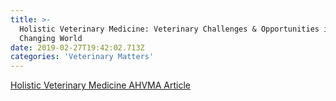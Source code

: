 ```yaml
---
title: >-
  Holistic Veterinary Medicine: Veterinary Challenges & Opportunities in a
  Changing World
date: 2019-02-27T19:42:02.713Z
categories: 'Veterinary Matters'
---
```

[Holistic Veterinary Medicine AHVMA Article](/img/ahvma-holistic.pdf)
